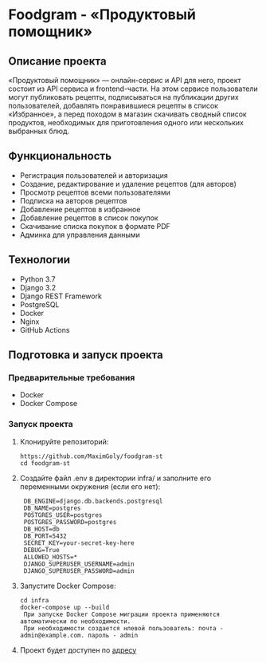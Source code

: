 # Foodgram - «Продуктовый помощник»
## Описание проекта

«Продуктовый помощник» — онлайн-сервис и API для него, проект состоит из API сервиса и frontend-части. На этом сервисе пользователи могут публиковать рецепты, подписываться на публикации других пользователей, добавлять понравившиеся рецепты в список «Избранное», а перед походом в магазин скачивать сводный список продуктов, необходимых для приготовления одного или нескольких выбранных блюд.

## Функциональность

- Регистрация пользователей и авторизация
- Создание, редактирование и удаление рецептов (для авторов)
- Просмотр рецептов всеми пользователями
- Подписка на авторов рецептов
- Добавление рецептов в избранное
- Добавление рецептов в список покупок
- Скачивание списка покупок в формате PDF
- Админка для управления данными

## Технологии

- Python 3.7
- Django 3.2
- Django REST Framework
- PostgreSQL
- Docker
- Nginx
- GitHub Actions

## Подготовка и запуск проекта

### Предварительные требования

- Docker
- Docker Compose

### Запуск проекта

1. Клонируйте репозиторий:
   ```
   https://github.com/MaximGoly/foodgram-st
   cd foodgram-st
   ```

2. Создайте файл .env в директории infra/ и заполните его переменными окружения (если его нет):
   ```
    DB_ENGINE=django.db.backends.postgresql
    DB_NAME=postgres
    POSTGRES_USER=postgres
    POSTGRES_PASSWORD=postgres
    DB_HOST=db
    DB_PORT=5432
    SECRET_KEY=your-secret-key-here
    DEBUG=True
    ALLOWED_HOSTS=*
    DJANGO_SUPERUSER_USERNAME=admin
    DJANGO_SUPERUSER_PASSWORD=admin
   ```

3. Запустите Docker Compose:
   ```
   cd infra
   docker-compose up --build
    При запуске Docker Compose миграции проекта применяются автоматически по необходимости.
    При необходимости создается нлевой пользователь: почта - admin@example.com. пароль - admin
   ```


4. Проект будет доступен по [адресу](http://localhost/) 




